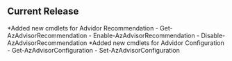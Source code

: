 <!--
    Please leave this section at the top of the change log.

    Changes for the current release should go under the section titled "Current Release", and should adhere to the following format:

    ## Current Release
    * Overview of change #1
        - Additional information about change #1
    * Overview of change #2
        - Additional information about change #2
        - Additional information about change #2
    * Overview of change #3
    * Overview of change #4
        - Additional information about change #4

    ## YYYY.MM.DD - Version X.Y.Z (Previous Release)
    * Overview of change #1
        - Additional information about change #1
-->
## Current Release
*Added new cmdlets for Advidor Recommendation
    - Get-AzAdvisorRecommendation
    - Enable-AzAdvisorRecommendation
    - Disable-AzAdvisorRecommendation
*Added new cmdlets for Advidor Configuration
    - Get-AzAdvisorConfiguration
    - Set-AzAdvisorConfiguration